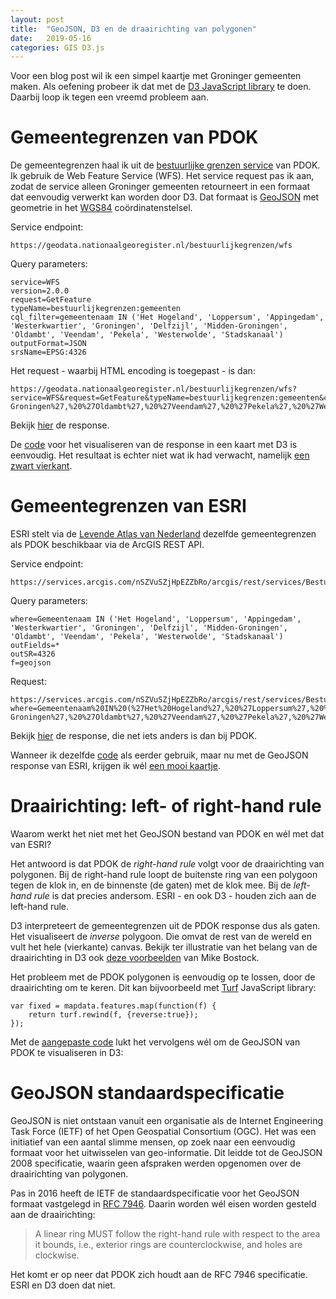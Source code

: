 ```yaml
---
layout: post
title:  "GeoJSON, D3 en de draairichting van polygonen"
date:   2019-05-16 
categories: GIS D3.js
---
```

Voor een blog post wil ik een simpel kaartje met Groninger gemeenten maken. Als oefening probeer ik dat met de [D3 JavaScript library](https://en.wikipedia.org/wiki/D3.js) te doen. Daarbij loop ik tegen een vreemd probleem aan.


# Gemeentegrenzen van PDOK
De gemeentegrenzen haal ik uit de [bestuurlijke grenzen service](https://www.pdok.nl/introductie/-/article/bestuurlijke-grenzen) van PDOK. Ik gebruik de Web Feature Service (WFS). Het service request pas ik aan, zodat de service alleen Groninger gemeenten retourneert in een formaat dat eenvoudig verwerkt kan worden door D3. Dat formaat is [GeoJSON](https://geojson.org/) met geometrie in het [WGS84](https://nl.wikipedia.org/wiki/WGS_84) coördinatenstelsel.
 
Service endpoint: 
```
https://geodata.nationaalgeoregister.nl/bestuurlijkegrenzen/wfs
```    
Query parameters:
```
service=WFS
version=2.0.0
request=GetFeature
typeName=bestuurlijkegrenzen:gemeenten
cql_filter=gemeentenaam IN ('Het Hogeland', 'Loppersum', 'Appingedam', 'Westerkwartier', 'Groningen', 'Delfzijl', 'Midden-Groningen', 'Oldambt', 'Veendam', 'Pekela', 'Westerwolde', 'Stadskanaal')
outputFormat=JSON
srsName=EPSG:4326
```
Het request - waarbij HTML encoding is toegepast - is dan:
```
https://geodata.nationaalgeoregister.nl/bestuurlijkegrenzen/wfs?service=WFS&request=GetFeature&typeName=bestuurlijkegrenzen:gemeenten&cql_filter=gemeentenaam%20IN%20(%27Het%20Hogeland%27,%20%27Loppersum%27,%20%27Appingedam%27,%20%27Westerkwartier%27,%20%27Groningen%27,%20%27Delfzijl%27,%20%27Midden-Groningen%27,%20%27Oldambt%27,%20%27Veendam%27,%20%27Pekela%27,%20%27Westerwolde%27,%20%27Stadskanaal%27)&outputFormat=JSON&srsName=EPSG:4326
```
Bekijk [hier](https://geodata.nationaalgeoregister.nl/bestuurlijkegrenzen/wfs?service=WFS&request=GetFeature&typeName=bestuurlijkegrenzen:gemeenten&cql_filter=gemeentenaam%20IN%20(%27Het%20Hogeland%27,%20%27Loppersum%27,%20%27Appingedam%27,%20%27Westerkwartier%27,%20%27Groningen%27,%20%27Delfzijl%27,%20%27Midden-Groningen%27,%20%27Oldambt%27,%20%27Veendam%27,%20%27Pekela%27,%20%27Westerwolde%27,%20%27Stadskanaal%27)&outputFormat=JSON&srsName=EPSG:4326) de response.

De [code](https://gist.github.com/FrieseWoudloper/0ff8a3e6824c427554ec603d34861a04#file-index-html) voor het visualiseren van de response in een kaart met D3 is eenvoudig. Het resultaat is echter niet wat ik had verwacht, namelijk [een zwart vierkant](https://bl.ocks.org/FrieseWoudloper/0ff8a3e6824c427554ec603d34861a04).

# Gemeentegrenzen van ESRI
ESRI stelt via de [Levende Atlas van Nederland](http://livingatlas-dcdev.opendata.arcgis.com/datasets/1b3840e5009742ae8b5698eafa438035_0) dezelfde gemeentegrenzen als PDOK beschikbaar via de ArcGIS REST API.

Service endpoint:
```
https://services.arcgis.com/nSZVuSZjHpEZZbRo/arcgis/rest/services/Bestuurlijke_Grenzen_Gemeenten_2019/FeatureServer/0/query 
```
Query parameters:
```
where=Gemeentenaam IN ('Het Hogeland', 'Loppersum', 'Appingedam', 'Westerkwartier', 'Groningen', 'Delfzijl', 'Midden-Groningen', 'Oldambt', 'Veendam', 'Pekela', 'Westerwolde', 'Stadskanaal')
outFields=*
outSR=4326
f=geojson
```
Request:
```
https://services.arcgis.com/nSZVuSZjHpEZZbRo/arcgis/rest/services/Bestuurlijke_Grenzen_Gemeenten_2019/FeatureServer/0/query?where=Gemeentenaam%20IN%20(%27Het%20Hogeland%27,%20%27Loppersum%27,%20%27Appingedam%27,%20%27Westerkwartier%27,%20%27Groningen%27,%20%27Delfzijl%27,%20%27Midden-Groningen%27,%20%27Oldambt%27,%20%27Veendam%27,%20%27Pekela%27,%20%27Westerwolde%27,%20%27Stadskanaal%27)&outFields=*&outSR=4326&f=geojson
```
Bekijk [hier](https://services.arcgis.com/nSZVuSZjHpEZZbRo/arcgis/rest/services/Bestuurlijke_Grenzen_Gemeenten_2019/FeatureServer/0/query?where=Gemeentenaam%20IN%20(%27Het%20Hogeland%27,%20%27Loppersum%27,%20%27Appingedam%27,%20%27Westerkwartier%27,%20%27Groningen%27,%20%27Delfzijl%27,%20%27Midden-Groningen%27,%20%27Oldambt%27,%20%27Veendam%27,%20%27Pekela%27,%20%27Westerwolde%27,%20%27Stadskanaal%27)&outFields=*&outSR=4326&f=geojson) de response, die net iets anders is dan bij PDOK.

Wanneer ik dezelfde [code](https://gist.github.com/FrieseWoudloper/534072d43823d039498a7fa7f830510e#file-index-html) als eerder gebruik, maar nu met de GeoJSON response van ESRI, krijgen ik wél [een mooi kaartje](https://bl.ocks.org/FrieseWoudloper/534072d43823d039498a7fa7f830510e).

# Draairichting: left- of right-hand rule

Waarom werkt het niet met het GeoJSON bestand van PDOK en wél met dat van ESRI?     

Het antwoord is dat PDOK de _right-hand rule_ volgt voor de draairichting van polygonen. Bij de right-hand rule loopt de buitenste ring van een polygoon tegen de klok in, en de binnenste (de gaten) met de klok mee. Bij de _left-hand rule_ is dat precies andersom. ESRI - en ook D3 - houden zich aan de left-hand rule. 

D3 interpreteert de gemeentegrenzen uit de PDOK response dus als gaten. Het visualiseert de _inverse_ polygoon. Die omvat de rest van de wereld en vult het hele (vierkante) canvas. Bekijk ter illustratie van het belang van de draairichting in D3 ook [deze voorbeelden](https://bl.ocks.org/mbostock/a7bdfeb041e850799a8d3dce4d8c50c8) van Mike Bostock.

Het probleem met de PDOK polygonen is eenvoudig op te lossen, door de draairichting om te keren. Dit kan bijvoorbeeld met [Turf](https://turfjs.org/) JavaScript library:
```
var fixed = mapdata.features.map(function(f) {
    return turf.rewind(f, {reverse:true});
});
```	
Met de [aangepaste code](https://gist.github.com/FrieseWoudloper/db271923645400786c1696fd80024bb0#file-index-html) lukt het vervolgens wél om de GeoJSON van PDOK te visualiseren in D3:
<style>
    path {
        fill: #ccc;
        stroke: #fff;
        stroke-width: .5px;
    }
    path:hover {
        fill: orange;
    }
    div.tooltip { 
        position: absolute;     
        text-align: center;     
        width: 80px;          
        height: 14px;         
        padding: 2px;       
        font: 12px sans-serif;    
        background: #fff; 
        border: 0px;        
        pointer-events: none;     
    }
</style>
<script src="https://d3js.org/d3.v4.min.js"></script>
<script src="https://cdnjs.cloudflare.com/ajax/libs/Turf.js/5.1.5/turf.min.js"></script>
<div class="graph"></div>
<script>
    var width = 700, height = 400;
    var svg = d3.select(".graph").append("svg")
                                 .attr("viewBox", "0 0 " + (width) + " " + (height))
                                 .style("max-width", "700px");
    var url = "https://geodata.nationaalgeoregister.nl/bestuurlijkegrenzen/wfs?service=wfs&request=GetFeature&typeName=bestuurlijkegrenzen:gemeenten&cql_filter=gemeentenaam%20IN%20(%27Het%20Hogeland%27,%20%27Loppersum%27,%20%27Appingedam%27,%20%27Westerkwartier%27,%20%27Groningen%27,%20%27Delfzijl%27,%20%27Midden-Groningen%27,%20%27Oldambt%27,%20%27Veendam%27,%20%27Pekela%27,%20%27Westerwolde%27,%20%27Stadskanaal%27)&outputFormat=json&srsName=EPSG:4326"; 
    var tooltip = d3.select("body")
	                .append("div") 
                    .attr("class", "tooltip")       
                    .style("opacity", 0);
    d3.json(url, function(error, mapdata) {
        var fixed = mapdata.features.map(function(f) {
            return turf.rewind(f, {reverse:true}); 
        });
        var projection = d3.geoMercator();
        var path = d3.geoPath().projection(projection);
        projection.fitSize([width, height], {"type": "FeatureCollection", "features": fixed});
		console.log(fixed);
        svg.append("g")
           .attr("class", "gemeente")
           .selectAll("path")
           .data(fixed)
           .enter()
           .append("path")
           .attr("d", path)
		   .on("mouseover", function(d) {    
               tooltip.transition()    
                      .duration(200)    
                      .style("opacity", .9);    
               tooltip.html(d.properties.gemeentenaam)  
                      .style("left", (d3.event.pageX) + "px")   
                      .style("top", (d3.event.pageY - 28) + "px");  
           })          
           .on("mouseout", function(d) {   
               tooltip.transition()    
                      .duration(500)    
                      .style("opacity", 0); 
           });
		   
    });
</script>

# GeoJSON standaardspecificatie

GeoJSON is niet ontstaan vanuit een organisatie als de Internet Engineering Task Force (IETF) of het Open Geospatial Consortium (OGC). Het was een initiatief van een aantal slimme mensen, op zoek naar een eenvoudig formaat voor het uitwisselen van geo-informatie. Dit leidde tot de GeoJSON 2008 specificatie, waarin geen afspraken werden opgenomen over de draairichting van polygonen.

Pas in 2016 heeft de IETF de standaardspecificatie voor het GeoJSON formaat vastgelegd in [RFC 7946](https://tools.ietf.org/html/rfc7946). Daarin worden wél eisen worden gesteld aan de draairichting:

>A linear ring MUST follow the right-hand rule with respect to the area it bounds, i.e., exterior rings are counterclockwise, and holes are clockwise.

Het komt er op neer dat PDOK zich houdt aan de RFC 7946 specificatie. ESRI en D3 doen dat niet.